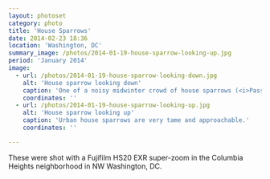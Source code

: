 ```yaml
---
layout: photoset
category: photo
title: 'House Sparrows'
date: 2014-02-23 18:36
location: 'Washington, DC'
summary_image: /photos/2014-01-19-house-sparrow-looking-up.jpg
period: 'January 2014'
image:
  - url: /photos/2014-01-19-house-sparrow-looking-down.jpg
    alt: 'House sparrow looking down'
    caption: 'One of a noisy midwinter crowd of house sparrows (<i>Passer domesticus</i>).'
    coordinates: ''
  - url: /photos/2014-01-19-house-sparrow-looking-up.jpg
    alt: 'House sparrow looking up'
    caption: 'Urban house sparrows are very tame and approachable.'
    coordinates: ''

---
```


These were shot with a Fujifilm HS20 EXR super-zoom in the Columbia Heights neighborhood in NW Washington, DC. 